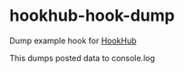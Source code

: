 # hookhub-hook-dump

Dump example hook for [HookHub](https://github.com/TyIsI/hookhub)  

This dumps posted data to console.log
